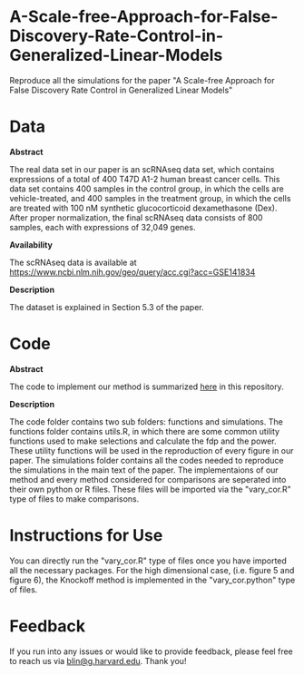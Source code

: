 # A-Scale-free-Approach-for-False-Discovery-Rate-Control-in-Generalized-Linear-Models
Reproduce all the simulations for the paper "A Scale-free Approach for False Discovery Rate Control in Generalized Linear Models"

# Data

**Abstract**

The real data set in our paper is an scRNAseq data set, which contains expressions of a total of 400 T47D A1-2 human breast cancer cells. This data set contains 400 samples in the control group, in which the cells are vehicle-treated, and 400 samples in the treatment group, in which the cells are treated with 100 nM synthetic glucocorticoid dexamethasone (Dex). After proper normalization, the final scRNAseq data consists of 800 samples, each with  expressions of 32,049 genes.

**Availability**

The scRNAseq data is available at
https://www.ncbi.nlm.nih.gov/geo/query/acc.cgi?acc=GSE141834

**Description**

The dataset is explained in Section 5.3 of the paper.

# Code

**Abstract**

The code to implement our method is summarized [here](https://github.com/Jeremy690/-A-Scale-free-Approach-for-False-Discovery-Rate-Control-in-Generalized-Linear-Models/tree/main/code) in this repository.

**Description**

The code folder contains two sub folders: functions and simulations. The functions folder contains utils.R, in which there are some common utility functions used to make selections and calculate the fdp and the power. These utility functions will be used in the reproduction of every figure in our paper. The simulations folder contains all the codes needed to reproduce the simulations in the main text of the paper. The implementaions of our method and every method considered for comparisons are seperated into their own python or R files. These files  will be imported via the "vary_cor.R" type of files to make comparisons.



# Instructions for Use
You can directly run the "vary_cor.R" type of files once you have imported all the necessary packages. For the high dimensional case, (i.e. figure 5 and figure 6), the Knockoff method is implemented in the "vary_cor.python" type of files.

# Feedback

If you run into any issues or would like to provide feedback, please feel free to reach us via blin@g.harvard.edu. Thank you! 


